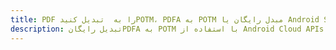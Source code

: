 ---title: PDF را به  تبدیل کنیدPOTM، PDFA به POTM مبدل رایگان یا Android SDKdescription: تبدیل رایگانPDFA به POTM با استفاده از Android Cloud APIs & SDK همچنین اسناد PDF را در Cloud ایجاد، ویرایش و رندر کنید.---